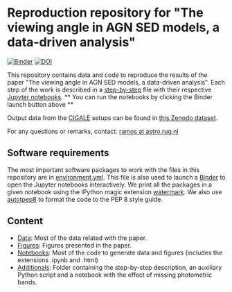# Reproduction repository for "The viewing angle in AGN SED models, a data-driven analysis"

[![Binder](https://mybinder.org/badge_logo.svg)](https://mybinder.org/v2/gh/aframosp/AGNView/HEAD)
[![DOI](https://zenodo.org/badge/DOI/10.5281/zenodo.5227294.svg)](https://doi.org/10.5281/zenodo.5227294)

This repository contains data and code to reproduce the results of the paper "The viewing angle in AGN SED models, a data-driven analysis". Each step of the work is described in a [step-by-step](/Additionals/StepByStep.md) file with their respective [Jupyter notebooks](/Notebooks). ** You can run the notebooks by clicking the Binder launch button above **

Output data from the [CIGALE](https://cigale.lam.fr/) setups can be found in [this Zenodo dataset](https://zenodo.org/record/5221764).

For any questions or remarks, contact: [ramos at astro.rug.nl](mailto:ramos@astro.rug.nl)


## Software requirements

The most important software packages to work with the files in this repository are in [environment.yml](environment.yml). This file is also used to launch a [Binder](https://mybinder.org/) to open the Jupyter notebooks interactively. We print all the packages in a given notebook using the IPython magic extension [watermark](https://github.com/rasbt/watermark). We also use [autotpep8](https://pypi.org/project/autopep8/) to format the code to the PEP 8 style guide. 

## Content

* [Data](/Data): Most of the data related with the paper.
* [Figures](/Figures): Figures presented in the paper.
* [Notebooks](/Notebooks): Most of the code to generate data and figures (includes the extensions .ipynb and .html)
* [Additionals](/Additionals): Folder containing the step-by-step description, an auxiliary Python script and a notebook with the effect of missing photometric bands.
